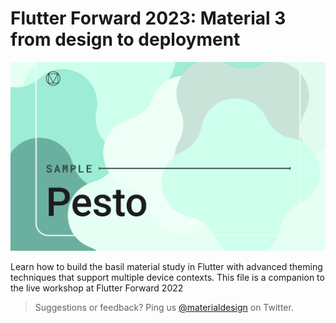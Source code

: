 # Flutter Forward 2023: Material 3 from design to deployment

![Banner](Banner.png)

Learn how to build the basil material study in Flutter with advanced theming techniques that support multiple device contexts. This file is a companion to the live workshop at Flutter Forward 2022

> Suggestions or feedback? Ping us [@materialdesign](https://twitter.com/materialdesign) on Twitter.